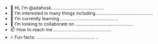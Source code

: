 - 👋 Hi, I’m @adahosk.........................................
- 👀 I’m interested in many things including.............................................
- 🌱 I’m currently learning .............................................
- 💞️ I’m looking to collaborate on .............................................
- 📫 How to reach me .............................................
- ⚡ Fun facts: .............................................
..
<!---
adahosk/adahosk is a ✨ special ✨ repository because its `README.md` (this file) appears on your GitHub profile.
You can click the Preview link to take a look at your changes.
--->
